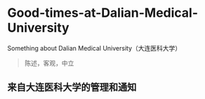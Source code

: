 # Good-times-at-Dalian-Medical-University
Something about Dalian Medical University（大连医科大学）

> 陈述，客观，中立

## 来自大连医科大学的管理和通知

